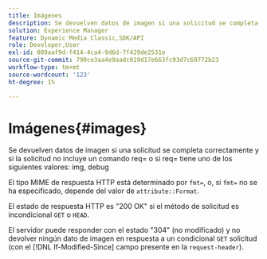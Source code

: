 ```yaml
---
title: Imágenes
description: Se devuelven datos de imagen si una solicitud se completa correctamente y si la solicitud no incluye un comando req= o si req= tiene uno de los siguientes valores img, debug.
solution: Experience Manager
feature: Dynamic Media Classic,SDK/API
role: Developer,User
exl-id: 089aaf9d-f414-4ca4-9d6d-7f429de2531e
source-git-commit: 790ce3aa4e9aadc019d17e663fc93d7c69772b23
workflow-type: tm+mt
source-wordcount: '123'
ht-degree: 1%

---
```


# Imágenes{#images}

Se devuelven datos de imagen si una solicitud se completa correctamente y si la solicitud no incluye un comando req= o si req= tiene uno de los siguientes valores: img, debug

El tipo MIME de respuesta HTTP está determinado por `fmt=`, o, si `fmt=` no se ha especificado, depende del valor de `attribute::Format`.

El estado de respuesta HTTP es &quot;200 OK&quot; si el método de solicitud es incondicional `GET` o `HEAD`.

El servidor puede responder con el estado &quot;304&quot; (no modificado) y no devolver ningún dato de imagen en respuesta a un condicional `GET` solicitud (con el [!DNL If-Modified-Since] campo presente en la `request-header`).
